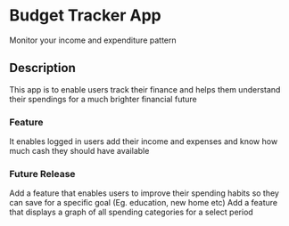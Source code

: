 # Budget Tracker App
Monitor your income and expenditure pattern
## Description 

This app is to enable users track their finance and helps them understand their spendings for a much brighter financial future
### Feature
It enables logged in users add their income and expenses and know how much cash they should have available 
### Future Release
Add a feature that enables users to improve their spending habits so they can save for a specific goal (Eg. education, new home etc)
Add a feature that displays a graph of all spending categories for a select period 


